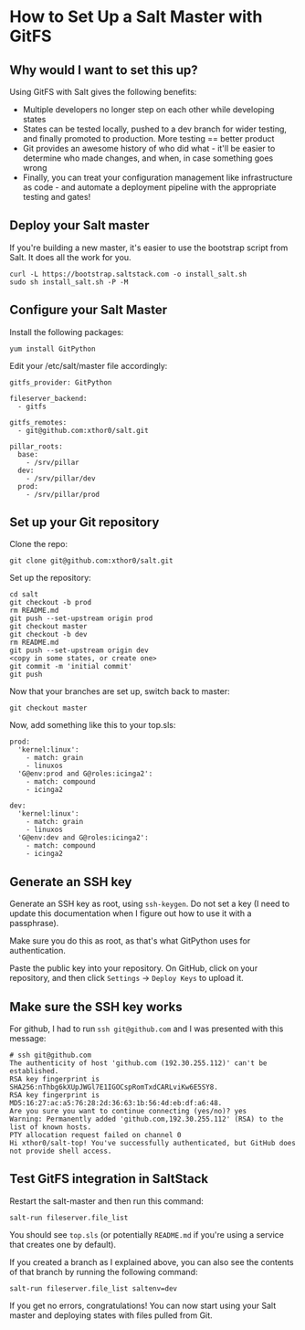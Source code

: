# How to Set Up a Salt Master with GitFS

## Why would I want to set this up?
Using GitFS with Salt gives the following benefits:

- Multiple developers no longer step on each other while developing states
- States can be tested locally, pushed to a dev branch for wider testing, and finally promoted to production. More testing == better product
- Git provides an awesome history of who did what - it'll be easier to determine who made changes, and when, in case something goes wrong
- Finally, you can treat your configuration management like infrastructure as code - and automate a deployment pipeline with the appropriate testing and gates!

## Deploy your Salt master
If you're building a new master, it's easier to use the bootstrap script from Salt. It does all the work for you.

~~~
curl -L https://bootstrap.saltstack.com -o install_salt.sh
sudo sh install_salt.sh -P -M
~~~

## Configure your Salt Master
Install the following packages:
~~~
yum install GitPython
~~~

Edit your /etc/salt/master file accordingly:
~~~
gitfs_provider: GitPython

fileserver_backend:
  - gitfs

gitfs_remotes:
  - git@github.com:xthor0/salt.git

pillar_roots:
  base:
    - /srv/pillar
  dev:
    - /srv/pillar/dev
  prod:
    - /srv/pillar/prod
~~~

## Set up your Git repository
Clone the repo:
~~~
git clone git@github.com:xthor0/salt.git
~~~

Set up the repository:
~~~
cd salt
git checkout -b prod
rm README.md
git push --set-upstream origin prod
git checkout master
git checkout -b dev
rm README.md
git push --set-upstream origin dev
<copy in some states, or create one>
git commit -m 'initial commit'
git push
~~~

Now that your branches are set up, switch back to master:
~~~
git checkout master
~~~

Now, add something like this to your top.sls:
~~~
prod:
  'kernel:linux':
    - match: grain
    - linuxos
  'G@env:prod and G@roles:icinga2':
    - match: compound
    - icinga2

dev:
  'kernel:linux':
    - match: grain
    - linuxos
  'G@env:dev and G@roles:icinga2':
    - match: compound
    - icinga2
~~~

## Generate an SSH key
Generate an SSH key as root, using `ssh-keygen`. Do not set a key (I need to update this documentation when I figure out how to use it with a passphrase).

Make sure you do this as root, as that's what GitPython uses for authentication.

Paste the public key into your repository. On GitHub, click on your repository, and then click `Settings` -> `Deploy Keys` to upload it.

## Make sure the SSH key works
For github, I had to run `ssh git@github.com` and I was presented with this message:

~~~
# ssh git@github.com
The authenticity of host 'github.com (192.30.255.112)' can't be established.
RSA key fingerprint is SHA256:nThbg6kXUpJWGl7E1IGOCspRomTxdCARLviKw6E5SY8.
RSA key fingerprint is MD5:16:27:ac:a5:76:28:2d:36:63:1b:56:4d:eb:df:a6:48.
Are you sure you want to continue connecting (yes/no)? yes
Warning: Permanently added 'github.com,192.30.255.112' (RSA) to the list of known hosts.
PTY allocation request failed on channel 0
Hi xthor0/salt-top! You've successfully authenticated, but GitHub does not provide shell access.
~~~

## Test GitFS integration in SaltStack
Restart the salt-master and then run this command:
~~~
salt-run fileserver.file_list
~~~

You should see `top.sls` (or potentially `README.md` if you're using a service that creates one by default).

If you created a branch as I explained above, you can also see the contents of that branch by running the following command:
~~~
salt-run fileserver.file_list saltenv=dev
~~~

If you get no errors, congratulations! You can now start using your Salt master and deploying states with files pulled from Git.
